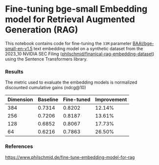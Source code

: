 # Fine-tuning bge-small Embedding model for Retrieval Augmented Generation (RAG)

This notebook contains code for fine-tuning the `33M` parameter [BAAI/bge-small-en-v1.5](https://huggingface.co/BAAI/bge-small-en-v1.5) text embedding model on a synthetic dataset from the 2023_10 NVIDIA SEC Filing ([philschmid/finanical-rag-embedding-dataset](https://huggingface.co/datasets/philschmid/finanical-rag-embedding-dataset)) using the Sentence Transformers library.

### Results
The metric used to evaluate the embedding models is normalized discounted cumulative gains (ndcg@10) 

|Dimension|Baseline|Fine-tuned|Improvement|
|:--------|:-------|:---------|:----------|
|384|0.7314|0.8202|12.14%|
|256|0.7206|0.8187|13.61%|
|128|0.6852|0.8067|17.73%|
|64|0.6216|0.7863|26.50%|

### References
https://www.philschmid.de/fine-tune-embedding-model-for-rag